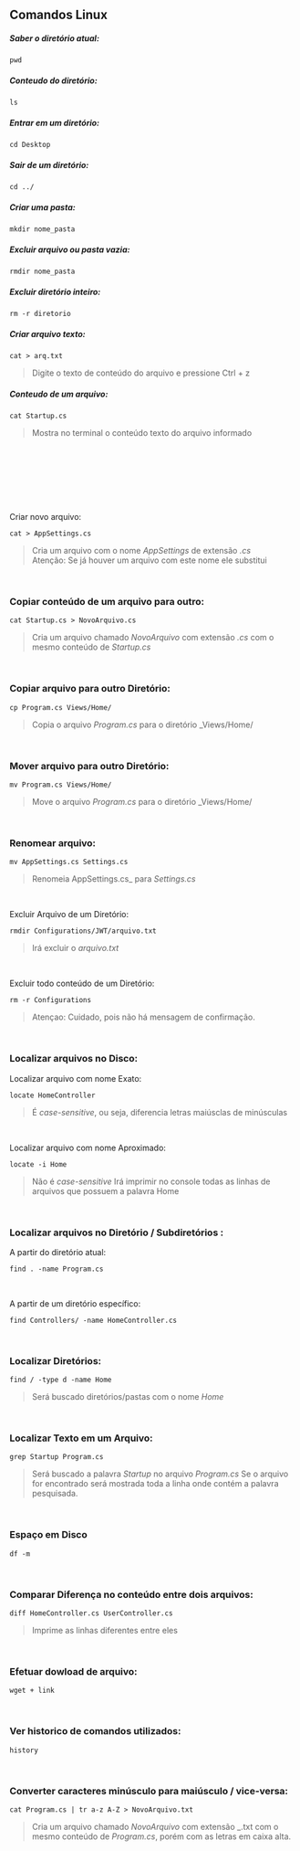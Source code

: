 ## Comandos Linux


##### Saber o diretório atual:
```
pwd
```

##### Conteudo do diretório:
```
ls
```

##### Entrar em um diretório:
```
cd Desktop
```

##### Sair de um diretório:
```
cd ../
```

##### Criar uma pasta:
```
mkdir nome_pasta
```

##### Excluir arquivo ou pasta vazia:
```
rmdir nome_pasta
```

##### Excluir diretório inteiro:
```
rm -r diretorio
```

##### Criar arquivo texto:
```
cat > arq.txt
```
> Digite o texto de conteúdo do arquivo e pressione Ctrl + z


##### Conteudo de um arquivo:
```
cat Startup.cs
```
> Mostra no terminal o conteúdo texto do arquivo informado












<br>


<br>
<br>
<br>

<br>




<br>


Criar novo arquivo:
```
cat > AppSettings.cs
```
> Cria um arquivo com o nome _AppSettings_ de extensão _.cs_  
> Atenção: Se já houver um arquivo com este nome ele substitui
<br>


### Copiar conteúdo de um arquivo para outro:
```
cat Startup.cs > NovoArquivo.cs
```
> Cria um arquivo chamado _NovoArquivo_ com extensão _.cs_ com o mesmo conteúdo de _Startup.cs_
<br>


### Copiar arquivo para outro Diretório:
```
cp Program.cs Views/Home/
```
> Copia o arquivo _Program.cs_ para o diretório _Views/Home/
<br>


### Mover arquivo para outro Diretório:
```
mv Program.cs Views/Home/
```
> Move o arquivo _Program.cs_ para o diretório _Views/Home/
<br>


### Renomear arquivo:
```
mv AppSettings.cs Settings.cs
```
> Renomeia AppSettings.cs_ para _Settings.cs_
<br>





Excluir Arquivo de um Diretório:
```
rmdir Configurations/JWT/arquivo.txt
```
> Irá excluir o _arquivo.txt_
<br>

Excluir todo conteúdo de um Diretório:
```
rm -r Configurations
```
> Atençao: Cuidado, pois não há mensagem de confirmação.
<br>


### Localizar arquivos no Disco:
Localizar arquivo com nome Exato:
```
locate HomeController
```
> É _case-sensitive_, ou seja, diferencia letras maiúsclas de minúsculas
<br>

Localizar arquivo com nome Aproximado:
```
locate -i Home
```
> Não é _case-sensitive_
> Irá imprimir no console todas as linhas de arquivos que possuem a palavra Home
<br>


### Localizar arquivos no Diretório / Subdiretórios :
A partir do diretório atual:
```
find . -name Program.cs
```
<br>

A partir de um diretório específico:
```
find Controllers/ -name HomeController.cs
```
<br>


### Localizar Diretórios:
```
find / -type d -name Home
```
> Será buscado diretórios/pastas com o nome _Home_
<br>


### Localizar Texto em um Arquivo:
```
grep Startup Program.cs
```
> Será buscado a palavra _Startup_ no arquivo _Program.cs_
> Se o arquivo for encontrado será mostrada toda a linha onde contém a palavra pesquisada.
<br>


### Espaço em Disco
```
df -m
```
<br>


### Comparar Diferença no conteúdo entre dois arquivos:
```
diff HomeController.cs UserController.cs
```
> Imprime as linhas diferentes entre eles
<br>


### Efetuar dowload de arquivo:
```
wget + link
```
<br>


### Ver historico de comandos utilizados:
```
history 
```
<br>


### Converter caracteres minúsculo para maiúsculo / vice-versa:
```
cat Program.cs | tr a-z A-Z > NovoArquivo.txt
```
> Cria um arquivo chamado _NovoArquivo_ com extensão _.txt com o mesmo conteúdo de _Program.cs_, porém com as letras em caixa alta.






